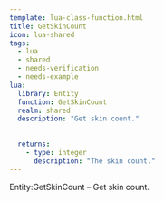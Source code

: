 ```yaml
---
template: lua-class-function.html
title: GetSkinCount
icon: lua-shared
tags:
  - lua
  - shared
  - needs-verification
  - needs-example
lua:
  library: Entity
  function: GetSkinCount
  realm: shared
  description: "Get skin count."
  
  
  returns:
    - type: integer
      description: "The skin count."
---
```


<div class="lua__search__keywords">
Entity:GetSkinCount &#x2013; Get skin count.
</div>
